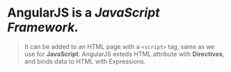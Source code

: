 # AngularJS is a *JavaScript Framework.*
> It can be added to an HTML page with a ```<script>``` tag, same as we use for **JavaScript**.
> AngularJS exteds HTML attribute with **Directives**, and binds data to HTML with Expressions.
